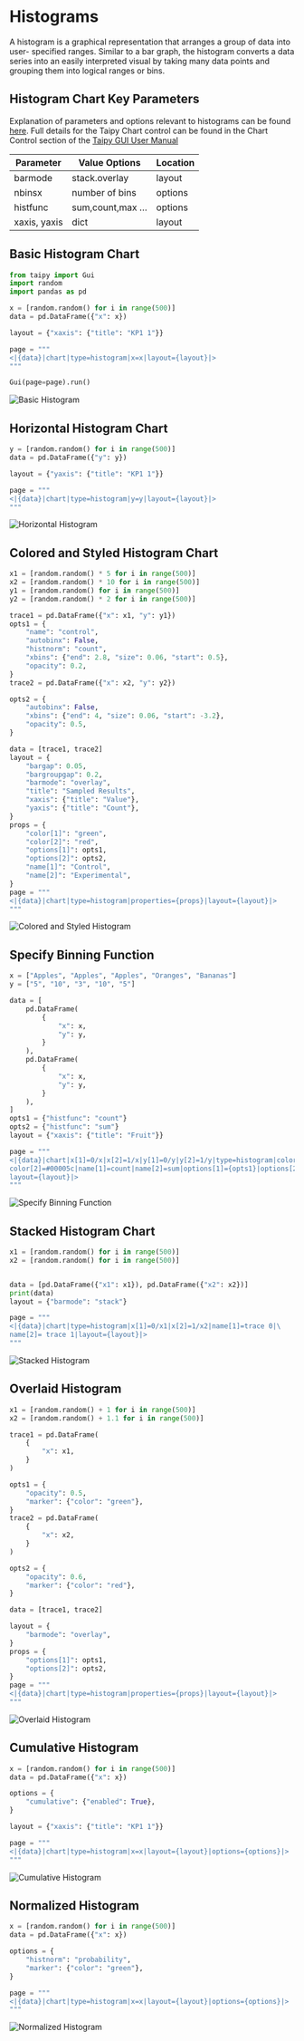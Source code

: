 # Histograms

A histogram is a graphical representation that arranges a group of data into user-
specified ranges. Similar to a bar graph, the histogram converts a data series into
an easily interpreted visual by taking many data points and grouping them into
logical ranges or bins.

## Histogram Chart Key Parameters <a id="table"></a>
Explanation of parameters and options relevant to histograms can be found [here](#table). Full details for the Taipy Chart control can be found in the Chart Control section of the [Taipy GUI User Manual](https://docs.taipy.io/en/latest/manuals/gui/viselements/chart/)

| Parameter       | Value Options             | Location           |
| --------------- | ------------------------- | ------------------ |
| barmode          | stack.overlay          | layout |
| nbinsx          | number of bins          | options |
| histfunc          | sum,count,max …          | options |
| xaxis, yaxis | dict | layout

## Basic Histogram Chart

```py
from taipy import Gui
import random
import pandas as pd

x = [random.random() for i in range(500)]
data = pd.DataFrame({"x": x})

layout = {"xaxis": {"title": "KP1 1"}}

page = """
<|{data}|chart|type=histogram|x=x|layout={layout}|>
"""

Gui(page=page).run()
```

![Basic Histogram](basic-histogram-l.png)

## Horizontal Histogram Chart

```py
y = [random.random() for i in range(500)]
data = pd.DataFrame({"y": y})

layout = {"yaxis": {"title": "KP1 1"}}

page = """
<|{data}|chart|type=histogram|y=y|layout={layout}|>
"""
```

![Horizontal Histogram](horizontal-histogram-l.png)

## Colored and Styled Histogram Chart

```py
x1 = [random.random() * 5 for i in range(500)]
x2 = [random.random() * 10 for i in range(500)]
y1 = [random.random() for i in range(500)]
y2 = [random.random() * 2 for i in range(500)]

trace1 = pd.DataFrame({"x": x1, "y": y1})
opts1 = {
    "name": "control",
    "autobinx": False,
    "histnorm": "count",
    "xbins": {"end": 2.8, "size": 0.06, "start": 0.5},
    "opacity": 0.2,
}
trace2 = pd.DataFrame({"x": x2, "y": y2})

opts2 = {
    "autobinx": False,
    "xbins": {"end": 4, "size": 0.06, "start": -3.2},
    "opacity": 0.5,
}

data = [trace1, trace2]
layout = {
    "bargap": 0.05,
    "bargroupgap": 0.2,
    "barmode": "overlay",
    "title": "Sampled Results",
    "xaxis": {"title": "Value"},
    "yaxis": {"title": "Count"},
}
props = {
    "color[1]": "green",
    "color[2]": "red",
    "options[1]": opts1,
    "options[2]": opts2,
    "name[1]": "Control",
    "name[2]": "Experimental",
}
page = """
<|{data}|chart|type=histogram|properties={props}|layout={layout}|>
"""
```

![Colored and Styled Histogram](colored-and-styled-histogram-l.png)

## Specify Binning Function

```py
x = ["Apples", "Apples", "Apples", "Oranges", "Bananas"]
y = ["5", "10", "3", "10", "5"]

data = [
    pd.DataFrame(
        {
            "x": x,
            "y": y,
        }
    ),
    pd.DataFrame(
        {
            "x": x,
            "y": y,
        }
    ),
]
opts1 = {"histfunc": "count"}
opts2 = {"histfunc": "sum"}
layout = {"xaxis": {"title": "Fruit"}}

page = """
<|{data}|chart|x[1]=0/x|x[2]=1/x|y[1]=0/y|y[2]=1/y|type=histogram|color[1]=#cd5c5c|\
color[2]=#00005c|name[1]=count|name[2]=sum|options[1]={opts1}|options[2]={opts2}|\
layout={layout}|>
"""
```

![Specify Binning Function](specify-binning-function-l.png)

## Stacked Histogram Chart

```py
x1 = [random.random() for i in range(500)]
x2 = [random.random() for i in range(500)]


data = [pd.DataFrame({"x1": x1}), pd.DataFrame({"x2": x2})]
print(data)
layout = {"barmode": "stack"}

page = """
<|{data}|chart|type=histogram|x[1]=0/x1|x[2]=1/x2|name[1]=trace 0|\
name[2]= trace 1|layout={layout}|>
"""
```

![Stacked Histogram](stacked-histogram-l.png)

## Overlaid Histogram

```py
x1 = [random.random() + 1 for i in range(500)]
x2 = [random.random() + 1.1 for i in range(500)]

trace1 = pd.DataFrame(
    {
        "x": x1,
    }
)

opts1 = {
    "opacity": 0.5,
    "marker": {"color": "green"},
}
trace2 = pd.DataFrame(
    {
        "x": x2,
    }
)

opts2 = {
    "opacity": 0.6,
    "marker": {"color": "red"},
}

data = [trace1, trace2]

layout = {
    "barmode": "overlay",
}
props = {
    "options[1]": opts1,
    "options[2]": opts2,
}
page = """
<|{data}|chart|type=histogram|properties={props}|layout={layout}|>
"""
```

![Overlaid Histogram](overlaid-histogram-l.png)

## Cumulative Histogram

```py
x = [random.random() for i in range(500)]
data = pd.DataFrame({"x": x})

options = {
    "cumulative": {"enabled": True},
}

layout = {"xaxis": {"title": "KP1 1"}}

page = """
<|{data}|chart|type=histogram|x=x|layout={layout}|options={options}|>
"""
```

![Cumulative Histogram](cumulative-histogram-l.png)

## Normalized Histogram

```py
x = [random.random() for i in range(500)]
data = pd.DataFrame({"x": x})

options = {
    "histnorm": "probability",
    "marker": {"color": "green"},
}

page = """
<|{data}|chart|type=histogram|x=x|layout={layout}|options={options}|>
"""
```

![Normalized Histogram](normalized-histogram-l.png)